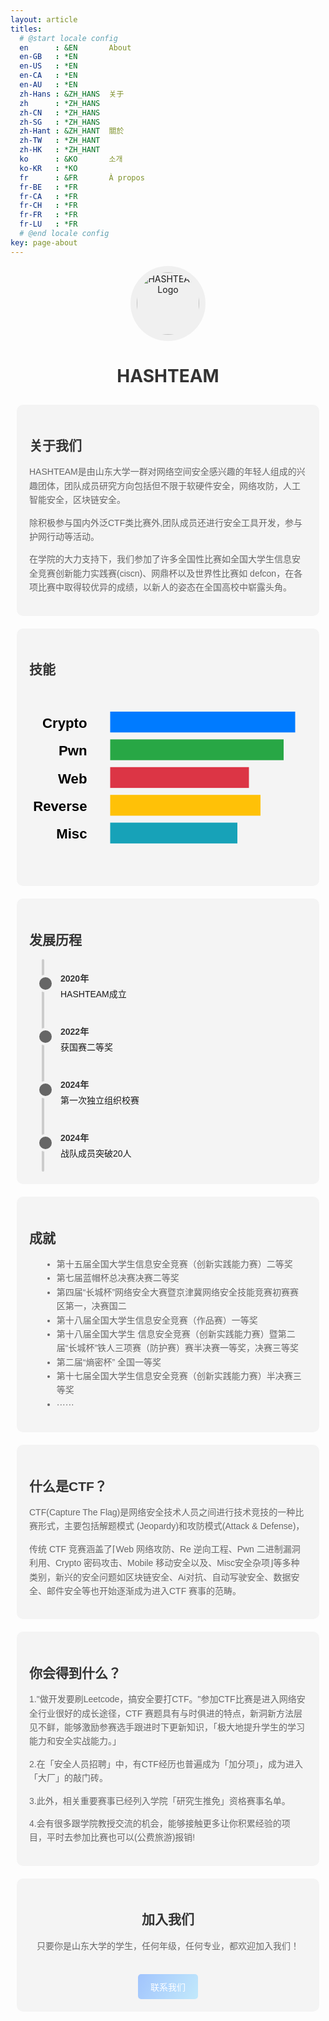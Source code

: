 ```yaml
---
layout: article
titles:
  # @start locale config
  en      : &EN       About
  en-GB   : *EN
  en-US   : *EN
  en-CA   : *EN
  en-AU   : *EN
  zh-Hans : &ZH_HANS  关于
  zh      : *ZH_HANS
  zh-CN   : *ZH_HANS
  zh-SG   : *ZH_HANS
  zh-Hant : &ZH_HANT  關於
  zh-TW   : *ZH_HANT
  zh-HK   : *ZH_HANT
  ko      : &KO       소개
  ko-KR   : *KO
  fr      : &FR       À propos
  fr-BE   : *FR
  fr-CA   : *FR
  fr-CH   : *FR
  fr-FR   : *FR
  fr-LU   : *FR
  # @end locale config
key: page-about
---
```


<style>
        .container, .container2, .container3 {
          display: grid;
          grid-template-rows: auto;
          gap: 20px;
          padding: 10px;
          font-family: Arial, sans-serif;
        }

        .container {
          grid-template-columns: 2fr 1fr;
        }

        .container2 {
          grid-template-columns: 1fr 2fr;
        }

        .container3 {
          grid-template-columns: 1fr 1fr;
        }

        @media (max-width: 1000px) {
          .container, .container2, .container3 {
            grid-template-columns: 1fr;
          }
        }

        .logo {
          grid-column: 1 / 3;
          text-align: center;
        }

        .logo img {
          border-radius: 50%;
          background-color: #f0f0f0;
          padding: 10px;
        }

        .about, .achievements, .skills, .history, .join-us {
          background-color: #f4f4f4;
          padding: 20px;
          border-radius: 10px;
        }

        .skills svg {
          text-align: center;
        }

        h1, h2 {
          color: #333;
        }

        p, ul {
          color: #666;
          line-height: 1.6;
        }

        ul {
          list-style-type: disc;
          margin-left: 20px;
        }

        /* 修改后的时间线样式 - 桌面端垂直排列 */
        .timeline {
          display: flex;
          flex-direction: column;
          position: relative;
          padding: 20px 0;
          margin-left: 20px;
        }

        .timeline:before {
          content: '';
          position: absolute;
          top: 0;
          left: 0;
          width: 4px;
          height: 100%;
          background-color: #ccc;
          border-radius: 3px;
        }

        .timeline .event {
          position: relative;
          margin-bottom: 40px;
          padding-left: 30px;
        }

        .timeline .event:last-child {
          margin-bottom: 0;
        }

        .timeline .event:before {
          content: '';
          position: absolute;
          top: 5px;
          left: -8px;
          width: 20px;
          height: 20px;
          background-color: #666;
          border-radius: 50%;
          border: 4px solid #f4f4f4;
          z-index: 1;
        }

        .timeline .event span {
          display: block;
        }

        .timeline .event span:first-child {
          font-weight: bold;
          margin-bottom: 5px;
          color: #333;
        }

        /* 移动端样式 */
        @media (max-width: 600px) {
          .timeline {
            margin-left: 10px;
          }
          
          .timeline .event {
            padding-left: 25px;
          }
          
          .timeline .event:before {
            left: -6px;
            width: 16px;
            height: 16px;
          }
        }

        .join-us {
          grid-column: 1 / 3;
          text-align: center;
        }

        .join-button {
          display: inline-block;
          margin-top: 20px;
          padding: 10px 20px;
          background: linear-gradient(120deg, #a1c4fd 0%, #c2e9fb 100%);
          color: #ffffff;
          text-decoration: none;
          border-radius: 5px;
        }

        .join-button:hover {
          background: linear-gradient(120deg, #e0c3fc 0%, #8ec5fc 100%);
          text-decoration:none;
        }
    </style>

<div class="logo">
    <img src="https://s2.loli.net/2024/06/07/7vdFaYn3gSL2Csf.png" alt="HASHTEAM Logo" width="100" height="100">
    <h1><strong>HASHTEAM</strong></h1>
</div>

<div class="container">
  <div class="about">
    <h2>关于我们</h2>
    <p>HASHTEAM是由山东大学一群对网络空间安全感兴趣的年轻人组成的兴趣团体，团队成员研究方向包括但不限于软硬件安全，网络攻防，人工智能安全，区块链安全。</p>
    <p>除积极参与国内外泛CTF类比赛外,团队成员还进行安全工具开发，参与护网行动等活动。</p>
    <p>在学院的大力支持下，我们参加了许多全国性比赛如全国大学生信息安全竞赛创新能力实践赛(ciscn)、网鼎杯以及世界性比赛如 defcon，在各项比赛中取得较优异的成绩，以新人的姿态在全国高校中崭露头角。</p>

  </div>

  <div class="skills">
    <h2>技能</h2>
    <svg viewBox="-5 0 120 80" xmlns="http://www.w3.org/2000/svg">
      <!-- 柱状图 -->
      <rect x="30" y="10" width="80" height="9" fill="#007bff" />
      <rect x="30" y="22" width="75" height="9" fill="#28a745" />
      <rect x="30" y="34" width="60" height="9" fill="#dc3545" />
      <rect x="30" y="46" width="65" height="9" fill="#ffc107" />
      <rect x="30" y="58" width="55" height="9" fill="#17a2b8" />
      <!-- 标签 -->
      <text x="20" y="17" text-anchor="end" font-size="6" font-weight="bold">Crypto</text>
      <text x="20" y="29" text-anchor="end" font-size="6" font-weight="bold">Pwn</text>
      <text x="20" y="41" text-anchor="end" font-size="6" font-weight="bold">Web</text>
      <text x="20" y="53" text-anchor="end" font-size="6" font-weight="bold">Reverse</text>
      <text x="20" y="65" text-anchor="end" font-size="6" font-weight="bold">Misc</text>
    </svg>
  </div>
</div>

<div class="container3">
  <div class="history">
    <h2>发展历程</h2>
      <div class="timeline">
        <div class="event">
          <span>2020年</span>
          <span>HASHTEAM成立</span>
        </div>
        <div class="event">
          <span>2022年</span>
          <span>获国赛二等奖</span>
        </div>
        <div class="event">
          <span>2024年</span>
          <span>第一次独立组织校赛</span>
        </div>
        <div class="event">
          <span>2024年</span>
          <span>战队成员突破20人</span>
        </div>
      </div>
    </div>
    
  <div class="achievements">
    <h2>成就</h2>
    <ul>
      <li>第十五届全国大学生信息安全竞赛（创新实践能力赛）二等奖</li>
      <li>第七届蓝帽杯总决赛决赛二等奖</li>
      <li>第四届“长城杯”网络安全大赛暨京津冀网络安全技能竞赛初赛赛区第一，决赛国二</li>
      <li>第十八届全国大学生信息安全竞赛（作品赛）一等奖</li>
      <li>第十八届全国大学生 信息安全竞赛（创新实践能力赛）暨第二届“长城杯”铁人三项赛（防护赛）赛半决赛一等奖，决赛三等奖</li>
      <li>第二届“熵密杯” 全国一等奖</li>
      <li>第十七届全国大学生信息安全竞赛（创新实践能力赛）半决赛三等奖</li>
      <li>······</li>
    </ul>
  </div>
</div>


<div class="container3">
  <div class="about">
    <h2>什么是CTF？</h2>
    <p>CTF(Capture The Flag)是网络安全技术人员之间进行技术竞技的一种比赛形式，主要包括解题模式 (Jeopardy)和攻防模式(Attack & Defense)，</p>
    <p>传统 CTF 竞赛涵盖了⌈Web 网络攻防、Re 逆向工程、Pwn 二进制漏洞利用、Crypto 密码攻击、Mobile 移动安全以及、Misc安全杂项⌋等多种类别，新兴的安全问题如区块链安全、Ai对抗、自动写驶安全、数据安全、邮件安全等也开始逐渐成为进入CTF 赛事的范畴。</p>
  </div>

  <div class="about">
    <h2>你会得到什么？</h2>
    <p>1."做开发要刷Leetcode，搞安全要打CTF。"参加CTF比赛是进入网络安全行业很好的成长途径，CTF 赛题具有与时俱进的特点，新洞新方法层见不鲜，能够激励参赛选手跟进时下更新知识，「极大地提升学生的学习能力和安全实战能力。」</p>
    <p>2.在「安全人员招聘」中，有CTF经历也普遍成为「加分项」，成为进入「大厂」的敲门砖。</p>
    <p>3.此外，相关重要赛事已经列入学院「研究生推免」资格赛事名单。</p>
    <p>4.会有很多跟学院教授交流的机会，能够接触更多让你积累经验的项目，平时去参加比赛也可以(公费旅游)报销!</p>
  </div>
</div>





<div class="container">
  <div class="join-us">
    <h2>加入我们</h2>
    <p>只要你是山东大学的学生，任何年级，任何专业，都欢迎加入我们！</p>
    <a href="https://qm.qq.com/q/W4Lhi8dPaI" class="join-button">联系我们</a>
  </div>
</div>
